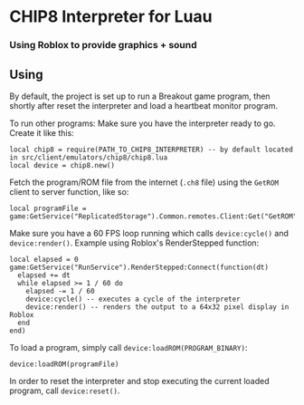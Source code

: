 # CHIP8 Interpreter for Luau
### Using Roblox to provide graphics + sound

## Using
By default, the project is set up to run a Breakout game program, then shortly after reset the interpreter and load a heartbeat monitor program.

To run other programs:
Make sure you have the interpreter ready to go. Create it like this:
```
local chip8 = require(PATH_TO_CHIP8_INTERPRETER) -- by default located in src/client/emulators/chip8/chip8.lua
local device = chip8.new()
```
Fetch the program/ROM file from the internet (`.ch8` file) using the `GetROM` client to server function, like so:
```
local programFile = game:GetService("ReplicatedStorage").Common.remotes.Client:Get("GetROM"):CallServer(URL_TO_PROGRAM_HERE)
```
Make sure you have a 60 FPS loop running which calls `device:cycle()` and `device:render()`. Example using Roblox's RenderStepped function:
```
local elapsed = 0
game:GetService("RunService").RenderStepped:Connect(function(dt)
  elapsed += dt
  while elapsed >= 1 / 60 do
    elapsed -= 1 / 60
    device:cycle() -- executes a cycle of the interpreter
    device:render() -- renders the output to a 64x32 pixel display in Roblox
  end
end)
```
To load a program, simply call `device:loadROM(PROGRAM_BINARY)`:
```
device:loadROM(programFile)
```

In order to reset the interpreter and stop executing the current loaded program, call `device:reset()`.
